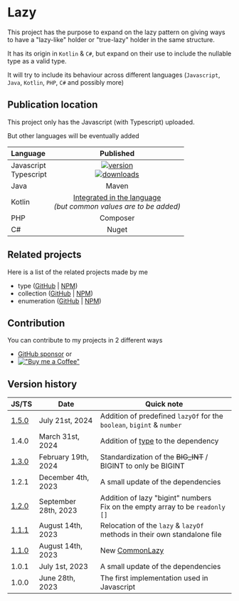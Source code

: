 # Lazy

This project has the purpose to expand on the lazy pattern on giving ways
to have a "lazy-like" holder
or "true-lazy" holder in the same structure.

It has its origin in `Kotlin` & `C#`,
but expand on their use to include the nullable type as a valid type.

It will try to include its behaviour across different languages
(`Javascript`, `Java`, `Kotlin`, `PHP`, `C#` and possibly more)

## Publication location

This project only has the Javascript (with Typescript) uploaded.

But other languages will be eventually added

| Language                  |                                               Published                                               |
|:--------------------------|:-----------------------------------------------------------------------------------------------------:|
| Javascript<br/>Typescript | [![version][npm-image-link]][npm-link]<br/>[![downloads][npm-download-image-link]][npm-download-link] |
| Java                      |                                                 Maven                                                 |
| Kotlin                    |          [Integrated in the language][kotlin-lazy]<br/>_(but common values are to be added)_          |
| PHP                       |                                               Composer                                                |
| C#                        |                                                 Nuget                                                 |

[npm-image-link]:          https://img.shields.io/npm/v/@joookiwi/lazy.svg?logo=npm&label=
[npm-link]:                https://npmjs.org/package/@joookiwi/lazy
[npm-download-image-link]: https://img.shields.io/npm/dt/@joookiwi/lazy.svg
[npm-download-link]:       https://npm-stat.com/charts.html?package=@joookiwi/lazy
[kotlin-lazy]:             https://kotlinlang.org/docs/delegated-properties.html#observable-properties

## Related projects

Here is a list of the related projects made by me
 - type ([GitHub](https://github.com/joooKiwi/type) | [NPM](https://www.npmjs.com/package/@joookiwi/type))
 - collection ([GitHub](https://github.com/joooKiwi/collection) | [NPM](https://www.npmjs.com/package/@joookiwi/collection))
 - enumeration ([GitHub](https://github.com/joooKiwi/enumeration) | [NPM](https://www.npmjs.com/package/@joookiwi/enumerable))

## Contribution

You can contribute to my projects in 2 different ways
- [GitHub sponsor](https://github.com/sponsors/joooKiwi) or
- [!["Buy me a Coffee"](https://img.buymeacoffee.com/button-api/?&button_colour=40DCA5&font_colour=ffffff&font_family=Cookie&outline_colour=000000&coffee_colour=FFDD00)](https://www.buymeacoffee.com/joookiwi)

## Version history

| JS/TS                                                            | Date                 | Quick note                                                                                |
|------------------------------------------------------------------|----------------------|-------------------------------------------------------------------------------------------|
| [1.5.0](https://github.com/joooKiwi/lazy/releases/tag/v1.5.0-js) | July 21st, 2024      | Addition of predefined `lazyOf` for the `boolean`, `bigint` & `number`                    |
| 1.4.0                                                            | March 31st, 2024     | Addition of [type](https://github.com/joooKiwi/type) to the dependency                    |
| [1.3.0](https://github.com/joooKiwi/lazy/releases/tag/v1.3.0-js) | February 19th, 2024  | Standardization of the ~~BIG_INT~~ / BIGINT to only be BIGINT                             |
| 1.2.1                                                            | December 4th, 2023   | A small update of the dependencies                                                        |
| [1.2.0](https://github.com/joooKiwi/lazy/releases/tag/v1.2.0-js) | September 28th, 2023 | Addition of lazy "bigint" numbers<br/>Fix on the empty array to be `readonly []`          |
| [1.1.1](https://github.com/joooKiwi/lazy/releases/tag/v1.1.1-js) | August 14th, 2023    | Relocation of the `lazy` & `lazyOf` methods in their own standalone file                  |
| [1.1.0](https://github.com/joooKiwi/lazy/releases/tag/v1.1.0-js) | August 14th, 2023    | New [CommonLazy](https://github.com/joooKiwi/lazy/blob/main/javascript/src/CommonLazy.ts) |
| 1.0.1                                                            | July 1st, 2023       | A small update of the dependencies                                                        |
| 1.0.0                                                            | June 28th, 2023      | The first implementation used in Javascript                                               |
